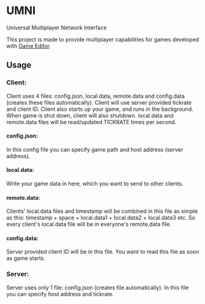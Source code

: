 # UMNI
Universal Multiplayer Network Interface

This project is made to provide multiplayer capabilities for games developed with <a href="http://game-editor.com">Game Editor</a>.

## Usage

### Client:
Client uses 4 files: config.json, local.data, remote.data and config.data (creates these files automatically). Client will use server provided tickrate and client ID. Client also starts up your game, and runs in the background. When game is shut down, client will also shutdown. local.data and remote.data files will be read/updated TICKRATE times per second. 

#### config.json:
In this config file you can specify game path and host address (server address).

#### local.data:
Write your game data in here, which you want to send to other clients.

#### remote.data:
Clients' local.data files and timestamp will be combined in this file as simple as this: timestamp + space + local.data1 + local.data2 + local.data3 etc. So every client's local.data file will be in everyone's remote.data file.

#### config.data:
Server provided client ID will be in this file. You want to read this file as soon as game starts.

### Server:
Server uses only 1 file: config.json (creates file automatically). In this file you can specify host address and tickrate.
